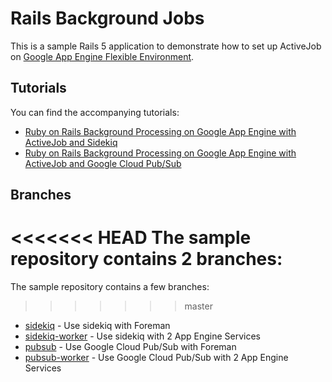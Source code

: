 # Rails Background Jobs

This is a sample Rails 5 application to demonstrate how to set up ActiveJob on
[Google App Engine Flexible Environment][google-app-engine-flex].

## Tutorials

You can find the accompanying tutorials:

* [Ruby on Rails Background Processing on Google App Engine with ActiveJob and Sidekiq][community-sidekiq]
* [Ruby on Rails Background Processing on Google App Engine with ActiveJob and Google Cloud Pub/Sub][community-pubsub]

## Branches

<<<<<<< HEAD
The sample repository contains 2 branches:
=======
The sample repository contains a few branches:
>>>>>>> master

* [sidekiq][sidekiq-branch] - Use sidekiq with Foreman
* [sidekiq-worker][sidekiq-worker-branch] - Use sidekiq with 2 App Engine Services
* [pubsub][pubsub-branch] - Use Google Cloud Pub/Sub with Foreman
* [pubsub-worker][pubsub-worker-branch] - Use Google Cloud Pub/Sub with 2 App Engine Services

[google-app-engine-flex]: https://cloud.google.com/appengine/docs/flexible/ruby/
[sidekiq-branch]: https://github.com/chingor13/rails-background-jobs/tree/sidekiq
[sidekiq-worker-branch]: https://github.com/chingor13/rails-background-jobs/tree/sidekiq-worker
[pubsub-branch]: https://github.com/chingor13/rails-background-jobs/tree/pubsub
[pubsub-worker-branch]: https://github.com/chingor13/rails-background-jobs/tree/pubsub-worker
[community-sidekiq]: https://cloud.google.com/community/tutorials/appengine-ruby-rails-activejob-sidekiq
[community-pubsub]: https://cloud.google.com/community/tutorials/appengine-ruby-rails-activejob-pubsub
